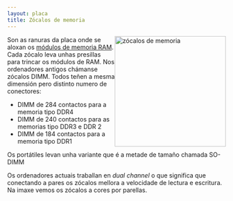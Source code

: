 ```yaml
---
layout: placa
title: Zócalos de memoria
---
```



   <img style="float:right" height="256px"  alt="zócalos de memoria" src="/imaxes/dimm.jpg">

Son as ranuras da  placa onde se aloxan os [módulos de memoria RAM]({{site.url}}/memoria/09RAM). Cada zócalo leva  unhas presillas para trincar os módulos de RAM. Nos ordenadores antigos chámanse zócalos DIMM. Todos teñen a mesma dimensión pero distinto numero de conectores:

* DIMM de 284 contactos para a memoria tipo DDR4
* DIMM de 240 contactos para as memorias tipo DDR3 e DDR 2
* DIMM de 184 contactos para a memoria tipo DDR1

Os portátiles levan unha variante que é a metade de tamaño chamada SO-DIMM


Os ordenadores actuais traballan en _dual channel_ o que significa que conectando a pares os zócalos mellora a velocidade de lectura e escritura. Na imaxe vemos os zócalos a cores por parellas.
